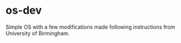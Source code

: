 # os-dev
Simple OS with a few modifications made following instructions from University of Birmingham.

